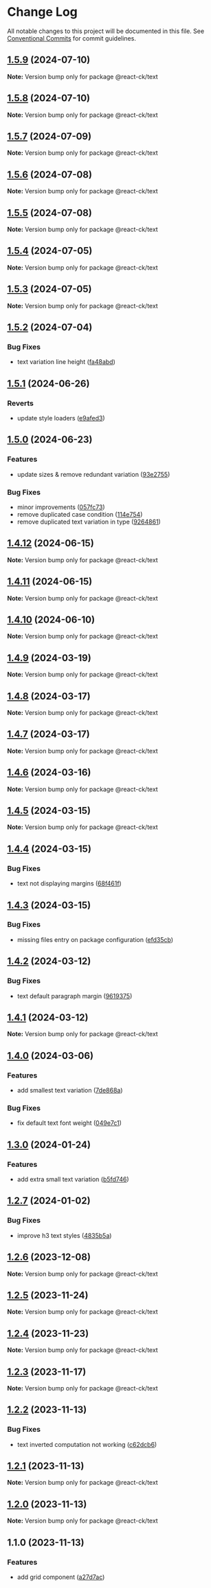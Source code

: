 # Change Log

All notable changes to this project will be documented in this file.
See [Conventional Commits](https://conventionalcommits.org) for commit guidelines.

## [1.5.9](https://github.com/abelflopes/react-ck/compare/@react-ck/text@1.5.8...@react-ck/text@1.5.9) (2024-07-10)

**Note:** Version bump only for package @react-ck/text





## [1.5.8](https://github.com/abelflopes/react-ck/compare/@react-ck/text@1.5.7...@react-ck/text@1.5.8) (2024-07-10)

**Note:** Version bump only for package @react-ck/text





## [1.5.7](https://github.com/abelflopes/react-ck/compare/@react-ck/text@1.5.6...@react-ck/text@1.5.7) (2024-07-09)

**Note:** Version bump only for package @react-ck/text





## [1.5.6](https://github.com/abelflopes/react-ck/compare/@react-ck/text@1.5.5...@react-ck/text@1.5.6) (2024-07-08)

**Note:** Version bump only for package @react-ck/text





## [1.5.5](https://github.com/abelflopes/react-ck/compare/@react-ck/text@1.5.4...@react-ck/text@1.5.5) (2024-07-08)

**Note:** Version bump only for package @react-ck/text





## [1.5.4](https://github.com/abelflopes/react-ck/compare/@react-ck/text@1.5.3...@react-ck/text@1.5.4) (2024-07-05)

**Note:** Version bump only for package @react-ck/text





## [1.5.3](https://github.com/abelflopes/react-ck/compare/@react-ck/text@1.5.2...@react-ck/text@1.5.3) (2024-07-05)

**Note:** Version bump only for package @react-ck/text





## [1.5.2](https://github.com/abelflopes/react-ck/compare/@react-ck/text@1.5.1...@react-ck/text@1.5.2) (2024-07-04)


### Bug Fixes

* text variation line height ([fa48abd](https://github.com/abelflopes/react-ck/commit/fa48abd6317171443bb4c26ee2985832c58a1004))



## [1.5.1](https://github.com/abelflopes/react-ck/compare/@react-ck/text@1.5.0...@react-ck/text@1.5.1) (2024-06-26)


### Reverts

* update style loaders ([e9afed3](https://github.com/abelflopes/react-ck/commit/e9afed309e7893e95b4b02cceb7e9636670740b8))



## [1.5.0](https://github.com/abelflopes/react-ck/compare/@react-ck/text@1.4.12...@react-ck/text@1.5.0) (2024-06-23)


### Features

* update sizes & remove redundant variation ([93e2755](https://github.com/abelflopes/react-ck/commit/93e2755f0df934e18db5af39c971edebbf9c7fe9))


### Bug Fixes

* minor improvements ([057fc73](https://github.com/abelflopes/react-ck/commit/057fc73a40b858d25f8e3e60cea7d4ec9fe021ed))
* remove duplicated case condition ([114e754](https://github.com/abelflopes/react-ck/commit/114e754485fd53df79423a31352cfc22ffbcd866))
* remove duplicated text variation in type ([9264861](https://github.com/abelflopes/react-ck/commit/9264861ad96af2846fc448852f1c2030a33254fd))



## [1.4.12](https://github.com/abelflopes/react-ck/compare/@react-ck/text@1.4.11...@react-ck/text@1.4.12) (2024-06-15)

**Note:** Version bump only for package @react-ck/text





## [1.4.11](https://github.com/abelflopes/react-ck/compare/@react-ck/text@1.4.10...@react-ck/text@1.4.11) (2024-06-15)

**Note:** Version bump only for package @react-ck/text





## [1.4.10](https://github.com/abelflopes/react-ck/compare/@react-ck/text@1.4.9...@react-ck/text@1.4.10) (2024-06-10)

**Note:** Version bump only for package @react-ck/text





## [1.4.9](https://github.com/abelflopes/react-ck/compare/@react-ck/text@1.4.8...@react-ck/text@1.4.9) (2024-03-19)

**Note:** Version bump only for package @react-ck/text





## [1.4.8](https://github.com/abelflopes/react-ck/compare/@react-ck/text@1.4.7...@react-ck/text@1.4.8) (2024-03-17)

**Note:** Version bump only for package @react-ck/text





## [1.4.7](https://github.com/abelflopes/react-ck/compare/@react-ck/text@1.4.6...@react-ck/text@1.4.7) (2024-03-17)

**Note:** Version bump only for package @react-ck/text





## [1.4.6](https://github.com/abelflopes/react-ck/compare/@react-ck/text@1.4.5...@react-ck/text@1.4.6) (2024-03-16)

**Note:** Version bump only for package @react-ck/text





## [1.4.5](https://github.com/abelflopes/react-ck/compare/@react-ck/text@1.4.4...@react-ck/text@1.4.5) (2024-03-15)

**Note:** Version bump only for package @react-ck/text





## [1.4.4](https://github.com/abelflopes/react-ck/compare/@react-ck/text@1.4.3...@react-ck/text@1.4.4) (2024-03-15)


### Bug Fixes

* text not displaying margins ([68f461f](https://github.com/abelflopes/react-ck/commit/68f461f133b8e82a4e1bbe90f4805e7d552e0bf7))



## [1.4.3](https://github.com/abelflopes/react-ck/compare/@react-ck/text@1.4.2...@react-ck/text@1.4.3) (2024-03-15)


### Bug Fixes

* missing files entry on package configuration ([efd35cb](https://github.com/abelflopes/react-ck/commit/efd35cb87f9b6fc6e4b9f6c9937c80880e555481))



## [1.4.2](https://github.com/abelflopes/react-ck/compare/@react-ck/text@1.4.1...@react-ck/text@1.4.2) (2024-03-12)


### Bug Fixes

* text default paragraph margin ([9619375](https://github.com/abelflopes/react-ck/commit/96193758a3ca2057fdcf441a6ef22b45c537220d))



## [1.4.1](https://github.com/abelflopes/react-ck/compare/@react-ck/text@1.4.0...@react-ck/text@1.4.1) (2024-03-12)

**Note:** Version bump only for package @react-ck/text





## [1.4.0](https://github.com/abelflopes/react-ck/compare/@react-ck/text@1.3.0...@react-ck/text@1.4.0) (2024-03-06)


### Features

* add smallest text variation ([7de868a](https://github.com/abelflopes/react-ck/commit/7de868aa6d8fb6762e847c33b270a058639a1e38))


### Bug Fixes

* fix default text font weight ([049e7c1](https://github.com/abelflopes/react-ck/commit/049e7c1c7fe5dd7fc3e4e029c61f2062410b1baa))



## [1.3.0](https://github.com/abelflopes/react-ck/compare/@react-ck/text@1.2.7...@react-ck/text@1.3.0) (2024-01-24)


### Features

* add extra small text variation ([b5fd746](https://github.com/abelflopes/react-ck/commit/b5fd7460998b09c2e4f896b2c368731298a1735b))



## [1.2.7](https://github.com/abelflopes/react-ck/compare/@react-ck/text@1.2.6...@react-ck/text@1.2.7) (2024-01-02)


### Bug Fixes

* improve h3 text styles ([4835b5a](https://github.com/abelflopes/react-ck/commit/4835b5a658ab7a0b79b94ae7b8f4a139b792cc2d))



## [1.2.6](https://github.com/abelflopes/react-ck/compare/@react-ck/text@1.2.5...@react-ck/text@1.2.6) (2023-12-08)

**Note:** Version bump only for package @react-ck/text





## [1.2.5](https://github.com/abelflopes/react-ck/compare/@react-ck/text@1.2.4...@react-ck/text@1.2.5) (2023-11-24)

**Note:** Version bump only for package @react-ck/text





## [1.2.4](https://github.com/abelflopes/react-ck/compare/@react-ck/text@1.2.3...@react-ck/text@1.2.4) (2023-11-23)

**Note:** Version bump only for package @react-ck/text





## [1.2.3](https://github.com/abelflopes/react-ck/compare/@react-ck/text@1.2.2...@react-ck/text@1.2.3) (2023-11-17)

**Note:** Version bump only for package @react-ck/text





## [1.2.2](https://github.com/abelflopes/react-ck/compare/@react-ck/text@1.2.1...@react-ck/text@1.2.2) (2023-11-13)


### Bug Fixes

* text inverted computation not working ([c62dcb6](https://github.com/abelflopes/react-ck/commit/c62dcb6b82ceb171b7fec982ecaa933e34dbc7b2))



## [1.2.1](https://github.com/abelflopes/react-ck/compare/@react-ck/text@1.2.0...@react-ck/text@1.2.1) (2023-11-13)

**Note:** Version bump only for package @react-ck/text





## [1.2.0](https://github.com/abelflopes/react-ck/compare/@react-ck/text@1.1.0...@react-ck/text@1.2.0) (2023-11-13)

**Note:** Version bump only for package @react-ck/text





## 1.1.0 (2023-11-13)


### Features

* add grid component ([a27d7ac](https://github.com/abelflopes/react-ck/commit/a27d7aca902520b853b061e1abe34bcf9581eccd))
